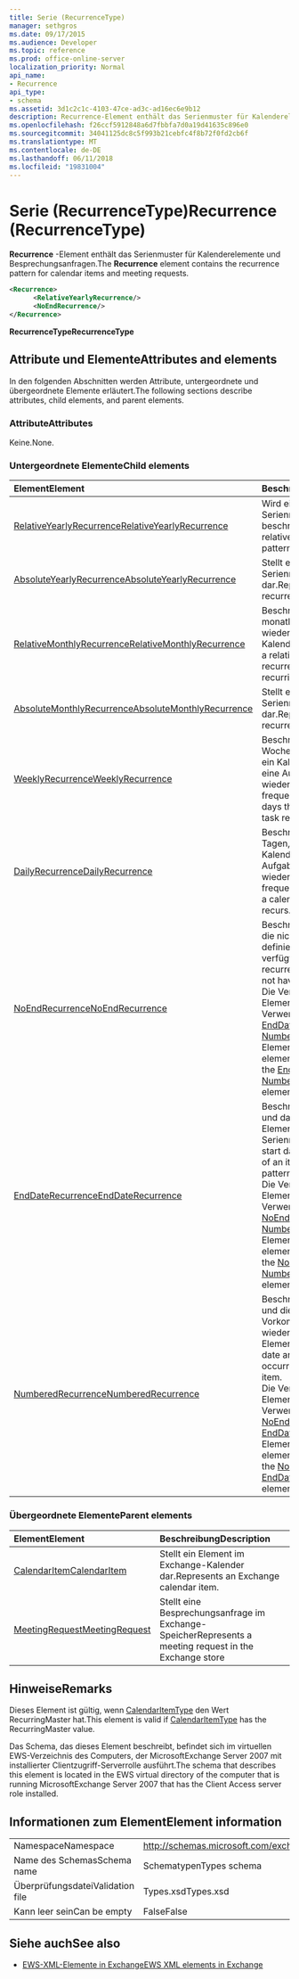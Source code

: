 ```yaml
---
title: Serie (RecurrenceType)
manager: sethgros
ms.date: 09/17/2015
ms.audience: Developer
ms.topic: reference
ms.prod: office-online-server
localization_priority: Normal
api_name:
- Recurrence
api_type:
- schema
ms.assetid: 3d1c2c1c-4103-47ce-ad3c-ad16ec6e9b12
description: Recurrence-Element enthält das Serienmuster für Kalenderelemente und Besprechungsanfragen.
ms.openlocfilehash: f26ccf5912848a6d7fbbfa7d0a19d41635c896e0
ms.sourcegitcommit: 34041125dc8c5f993b21cebfc4f8b72f0fd2cb6f
ms.translationtype: MT
ms.contentlocale: de-DE
ms.lasthandoff: 06/11/2018
ms.locfileid: "19831004"
---
```

# <a name="recurrence-recurrencetype"></a><span data-ttu-id="86310-103">Serie (RecurrenceType)</span><span class="sxs-lookup"><span data-stu-id="86310-103">Recurrence (RecurrenceType)</span></span>

<span data-ttu-id="86310-104">**Recurrence** -Element enthält das Serienmuster für Kalenderelemente und Besprechungsanfragen.</span><span class="sxs-lookup"><span data-stu-id="86310-104">The **Recurrence** element contains the recurrence pattern for calendar items and meeting requests.</span></span> 
  
```xml
<Recurrence>
      <RelativeYearlyRecurrence/>
      <NoEndRecurrence/>
</Recurrence>
```

 <span data-ttu-id="86310-105">**RecurrenceType**</span><span class="sxs-lookup"><span data-stu-id="86310-105">**RecurrenceType**</span></span>
## <a name="attributes-and-elements"></a><span data-ttu-id="86310-106">Attribute und Elemente</span><span class="sxs-lookup"><span data-stu-id="86310-106">Attributes and elements</span></span>

<span data-ttu-id="86310-107">In den folgenden Abschnitten werden Attribute, untergeordnete und übergeordnete Elemente erläutert.</span><span class="sxs-lookup"><span data-stu-id="86310-107">The following sections describe attributes, child elements, and parent elements.</span></span>
  
### <a name="attributes"></a><span data-ttu-id="86310-108">Attribute</span><span class="sxs-lookup"><span data-stu-id="86310-108">Attributes</span></span>

<span data-ttu-id="86310-109">Keine.</span><span class="sxs-lookup"><span data-stu-id="86310-109">None.</span></span>
  
### <a name="child-elements"></a><span data-ttu-id="86310-110">Untergeordnete Elemente</span><span class="sxs-lookup"><span data-stu-id="86310-110">Child elements</span></span>

|<span data-ttu-id="86310-111">**Element**</span><span class="sxs-lookup"><span data-stu-id="86310-111">**Element**</span></span>|<span data-ttu-id="86310-112">**Beschreibung**</span><span class="sxs-lookup"><span data-stu-id="86310-112">**Description**</span></span>|
|:-----|:-----|
|[<span data-ttu-id="86310-113">RelativeYearlyRecurrence</span><span class="sxs-lookup"><span data-stu-id="86310-113">RelativeYearlyRecurrence</span></span>](relativeyearlyrecurrence.md) <br/> |<span data-ttu-id="86310-114">Wird ein relativer jährliches Serienmuster beschrieben.</span><span class="sxs-lookup"><span data-stu-id="86310-114">Describes a relative yearly recurrence pattern.</span></span>  <br/> |
|[<span data-ttu-id="86310-115">AbsoluteYearlyRecurrence</span><span class="sxs-lookup"><span data-stu-id="86310-115">AbsoluteYearlyRecurrence</span></span>](absoluteyearlyrecurrence.md) <br/> |<span data-ttu-id="86310-116">Stellt ein jährliches Serienmuster dar.</span><span class="sxs-lookup"><span data-stu-id="86310-116">Represents a yearly recurrence pattern.</span></span>  <br/> |
|[<span data-ttu-id="86310-117">RelativeMonthlyRecurrence</span><span class="sxs-lookup"><span data-stu-id="86310-117">RelativeMonthlyRecurrence</span></span>](relativemonthlyrecurrence.md) <br/> |<span data-ttu-id="86310-118">Beschreibt ein relative monatliches Serienmuster wiederkehrende Kalenderelemente.</span><span class="sxs-lookup"><span data-stu-id="86310-118">Describes a relative monthly recurrence pattern for a recurring calendar item.</span></span>  <br/> |
|[<span data-ttu-id="86310-119">AbsoluteMonthlyRecurrence</span><span class="sxs-lookup"><span data-stu-id="86310-119">AbsoluteMonthlyRecurrence</span></span>](absolutemonthlyrecurrence.md) <br/> |<span data-ttu-id="86310-120">Stellt ein monatliches Serienmuster dar.</span><span class="sxs-lookup"><span data-stu-id="86310-120">Represents a monthly recurrence pattern.</span></span>  <br/> |
|[<span data-ttu-id="86310-121">WeeklyRecurrence</span><span class="sxs-lookup"><span data-stu-id="86310-121">WeeklyRecurrence</span></span>](weeklyrecurrence.md) <br/> |<span data-ttu-id="86310-122">Beschreibt die Häufigkeit in Wochen und die Tage, die ein Kalenderelement oder eine Aufgabe wiederholt.</span><span class="sxs-lookup"><span data-stu-id="86310-122">Describes the frequency, in weeks, and the days that a calendar item or task recurs.</span></span>  <br/> |
|[<span data-ttu-id="86310-123">DailyRecurrence</span><span class="sxs-lookup"><span data-stu-id="86310-123">DailyRecurrence</span></span>](dailyrecurrence.md) <br/> |<span data-ttu-id="86310-124">Beschreibt die Häufigkeit in Tagen, in dem ein Kalenderelement oder eine Aufgabe wiederholt.</span><span class="sxs-lookup"><span data-stu-id="86310-124">Describes the frequency, in days, in which a calendar item or task recurs.</span></span>  <br/> |
|[<span data-ttu-id="86310-125">NoEndRecurrence</span><span class="sxs-lookup"><span data-stu-id="86310-125">NoEndRecurrence</span></span>](noendrecurrence.md) <br/> |<span data-ttu-id="86310-126">Beschreibt ein Serienmuster, die nicht über einen definierten Enddatum verfügt.</span><span class="sxs-lookup"><span data-stu-id="86310-126">Describes a recurrence pattern that does not have a defined end date.</span></span>  <br/> <span data-ttu-id="86310-127">Die Verwendung dieses Elements schließt die Verwendung der [EndDateRecurrence](enddaterecurrence.md) und [NumberedRecurrence](numberedrecurrence.md) Elemente.</span><span class="sxs-lookup"><span data-stu-id="86310-127">The use of this element excludes the use of the [EndDateRecurrence](enddaterecurrence.md) and [NumberedRecurrence](numberedrecurrence.md) elements.</span></span>  <br/> |
|[<span data-ttu-id="86310-128">EndDateRecurrence</span><span class="sxs-lookup"><span data-stu-id="86310-128">EndDateRecurrence</span></span>](enddaterecurrence.md) <br/> |<span data-ttu-id="86310-129">Beschreibt das Startdatum und das Enddatum des ein Element Serienmuster.</span><span class="sxs-lookup"><span data-stu-id="86310-129">Describes the start date and the end date of an item recurrence pattern.</span></span>  <br/> <span data-ttu-id="86310-130">Die Verwendung dieses Elements schließt die Verwendung der [NoEndRecurrence](noendrecurrence.md) und [NumberedRecurrence](numberedrecurrence.md) Elemente.</span><span class="sxs-lookup"><span data-stu-id="86310-130">The use of this element excludes the use of the [NoEndRecurrence](noendrecurrence.md) and [NumberedRecurrence](numberedrecurrence.md) elements.</span></span>  <br/> |
|[<span data-ttu-id="86310-131">NumberedRecurrence</span><span class="sxs-lookup"><span data-stu-id="86310-131">NumberedRecurrence</span></span>](numberedrecurrence.md) <br/> |<span data-ttu-id="86310-132">Beschreibt das Startdatum und die Anzahl der Vorkommen eines sich wiederholenden-Elements.</span><span class="sxs-lookup"><span data-stu-id="86310-132">Describes the start date and the number of occurrences of a recurring item.</span></span>  <br/> <span data-ttu-id="86310-133">Die Verwendung dieses Elements schließt die Verwendung der [NoEndRecurrence](noendrecurrence.md) und [EndDateRecurrence](enddaterecurrence.md) Elemente.</span><span class="sxs-lookup"><span data-stu-id="86310-133">The use of this element excludes the use of the [NoEndRecurrence](noendrecurrence.md) and [EndDateRecurrence](enddaterecurrence.md) elements.</span></span>  <br/> |
   
### <a name="parent-elements"></a><span data-ttu-id="86310-134">Übergeordnete Elemente</span><span class="sxs-lookup"><span data-stu-id="86310-134">Parent elements</span></span>

|<span data-ttu-id="86310-135">**Element**</span><span class="sxs-lookup"><span data-stu-id="86310-135">**Element**</span></span>|<span data-ttu-id="86310-136">**Beschreibung**</span><span class="sxs-lookup"><span data-stu-id="86310-136">**Description**</span></span>|
|:-----|:-----|
|[<span data-ttu-id="86310-137">CalendarItem</span><span class="sxs-lookup"><span data-stu-id="86310-137">CalendarItem</span></span>](calendaritem.md) <br/> |<span data-ttu-id="86310-138">Stellt ein Element im Exchange-Kalender dar.</span><span class="sxs-lookup"><span data-stu-id="86310-138">Represents an Exchange calendar item.</span></span>  <br/> |
|[<span data-ttu-id="86310-139">MeetingRequest</span><span class="sxs-lookup"><span data-stu-id="86310-139">MeetingRequest</span></span>](meetingrequest.md) <br/> |<span data-ttu-id="86310-140">Stellt eine Besprechungsanfrage im Exchange-Speicher</span><span class="sxs-lookup"><span data-stu-id="86310-140">Represents a meeting request in the Exchange store</span></span>  <br/> |
   
## <a name="remarks"></a><span data-ttu-id="86310-141">Hinweise</span><span class="sxs-lookup"><span data-stu-id="86310-141">Remarks</span></span>

<span data-ttu-id="86310-142">Dieses Element ist gültig, wenn [CalendarItemType](calendaritemtype.md) den Wert RecurringMaster hat.</span><span class="sxs-lookup"><span data-stu-id="86310-142">This element is valid if [CalendarItemType](calendaritemtype.md) has the RecurringMaster value.</span></span> 
  
<span data-ttu-id="86310-143">Das Schema, das dieses Element beschreibt, befindet sich im virtuellen EWS-Verzeichnis des Computers, der MicrosoftExchange Server 2007 mit installierter Clientzugriff-Serverrolle ausführt.</span><span class="sxs-lookup"><span data-stu-id="86310-143">The schema that describes this element is located in the EWS virtual directory of the computer that is running MicrosoftExchange Server 2007 that has the Client Access server role installed.</span></span>
  
## <a name="element-information"></a><span data-ttu-id="86310-144">Informationen zum Element</span><span class="sxs-lookup"><span data-stu-id="86310-144">Element information</span></span>

|||
|:-----|:-----|
|<span data-ttu-id="86310-145">Namespace</span><span class="sxs-lookup"><span data-stu-id="86310-145">Namespace</span></span>  <br/> |http://schemas.microsoft.com/exchange/services/2006/types  <br/> |
|<span data-ttu-id="86310-146">Name des Schemas</span><span class="sxs-lookup"><span data-stu-id="86310-146">Schema name</span></span>  <br/> |<span data-ttu-id="86310-147">Schematypen</span><span class="sxs-lookup"><span data-stu-id="86310-147">Types schema</span></span>  <br/> |
|<span data-ttu-id="86310-148">Überprüfungsdatei</span><span class="sxs-lookup"><span data-stu-id="86310-148">Validation file</span></span>  <br/> |<span data-ttu-id="86310-149">Types.xsd</span><span class="sxs-lookup"><span data-stu-id="86310-149">Types.xsd</span></span>  <br/> |
|<span data-ttu-id="86310-150">Kann leer sein</span><span class="sxs-lookup"><span data-stu-id="86310-150">Can be empty</span></span>  <br/> |<span data-ttu-id="86310-151">False</span><span class="sxs-lookup"><span data-stu-id="86310-151">False</span></span>  <br/> |
   
## <a name="see-also"></a><span data-ttu-id="86310-152">Siehe auch</span><span class="sxs-lookup"><span data-stu-id="86310-152">See also</span></span>



- [<span data-ttu-id="86310-153">EWS-XML-Elemente in Exchange</span><span class="sxs-lookup"><span data-stu-id="86310-153">EWS XML elements in Exchange</span></span>](ews-xml-elements-in-exchange.md)

